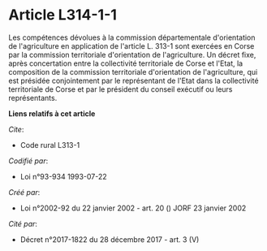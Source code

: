 # Article L314-1-1

Les compétences dévolues à la commission départementale d'orientation de l'agriculture en application de l'article L. 313-1
sont exercées en Corse par la commission territoriale d'orientation de l'agriculture. Un décret fixe, après concertation
entre la collectivité territoriale de Corse et l'Etat, la composition de la commission territoriale d'orientation de
l'agriculture, qui est présidée conjointement par le représentant de l'Etat dans la collectivité territoriale de Corse et par
le président du conseil exécutif ou leurs représentants.

**Liens relatifs à cet article**

_Cite_:

  - Code rural L313-1

_Codifié par_:

  - Loi n°93-934 1993-07-22

_Créé par_:

  - Loi n°2002-92 du 22 janvier 2002 - art. 20 () JORF 23 janvier 2002

_Cité par_:

  - Décret n°2017-1822 du 28 décembre 2017 - art. 3 (V)
